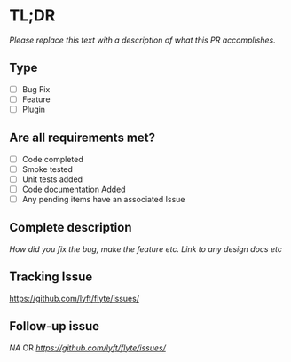 # TL;DR
_Please replace this text with a description of what this PR accomplishes._

## Type
 - [ ] Bug Fix
 - [ ] Feature
 - [ ] Plugin

## Are all requirements met?

 - [ ] Code completed
 - [ ] Smoke tested
 - [ ] Unit tests added
 - [ ] Code documentation Added
 - [ ] Any pending items have an associated Issue

## Complete description
 _How did you fix the bug, make the feature etc. Link to any design docs etc_

## Tracking Issue
https://github.com/lyft/flyte/issues/<number>

## Follow-up issue
_NA_
OR
_https://github.com/lyft/flyte/issues/<number>_
